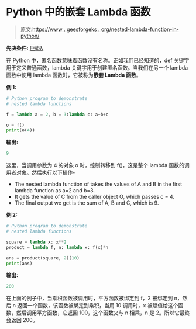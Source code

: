 # Python 中的嵌套 Lambda 函数

> 原文:[https://www . geesforgeks . org/nested-lambda-function-in-python/](https://www.geeksforgeeks.org/nested-lambda-function-in-python/)

**先决条件:** [巨蟒λ](https://www.geeksforgeeks.org/python-lambda/)

在 Python 中，匿名函数意味着函数没有名称。正如我们已经知道的，def 关键字用于定义普通函数，lambda 关键字用于创建匿名函数。当我们在另一个 lambda 函数中使用 lambda 函数时，它被称为**嵌套 Lambda 函数**。

**例 1:**

```py
# Python program to demonstrate
# nested lambda functions

f = lambda a = 2, b = 3:lambda c: a+b+c

o = f()
print(o(4))
```

**输出:**

```py
9
```

这里，当调用参数为 4 的对象 o 时，控制转移到 f()，这是整个 lambda 函数的调用者对象。然后执行以下操作-

*   The nested lambda function of takes the values of A and B in the first lambda function as a=2 and b=3.
*   It gets the value of C from the caller object O, which passes c = 4.
*   The final output we get is the sum of A, B and C, which is 9.

**例 2:**

```py
# Python program to demonstrate
# nested lambda functions

square = lambda x: x**2
product = lambda f, n: lambda x: f(x)*n

ans = product(square, 2)(10)
print(ans)
```

**输出:**

```py
200
```

在上面的例子中，当乘积函数被调用时，平方函数被绑定到 f，2 被绑定到 n，然后 n 返回一个函数，该函数被绑定到乘积，当用 10 调用时，x 被赋值给这个函数，然后调用平方函数，它返回 100，这个函数又与 n 相乘，n 是 2。所以它最终会返回 200。